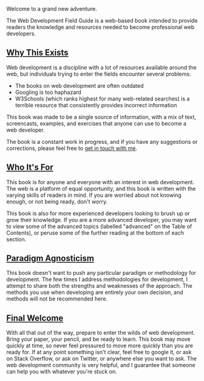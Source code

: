 <p class='lede'>Welcome to a grand new adventure.</p>


The Web Development Field Guide is a web-based book intended to provide readers the knowledge and resources needed to become professional web developers.

<h2 id='why-this-exists'><a href='#why-this-exists' title='Why This Exists'>Why This Exists</a></h2>

Web development is a discipline with a lot of resources available around the web, but individuals trying to enter the fields encounter several problems:

- The books on web development are often outdated
- Googling is too haphazard
- W3Schools (which ranks highest for many web-related searches) is a terrible resource that consistently provides incorrect information

This book was made to be a single source of information, with a mix of text, screencasts, examples, and exercises that anyone can use to become a web developer.

The book is a constant work in progress, and if you have any suggestions or corrections, please feel free to [get in touch with me][contact].

<h2 id='who-its-for'><a href='#who-its-for' title="Who It's For">Who It's For</a></h2>

This book is for anyone and everyone with an interest in web development. The web is a platform of equal opportunity, and this book is written with the varying skills of readers in mind. If you are worried about not knowing enough, or not being ready, don't worry.

This book is also for more experienced developers looking to brush up or grow their knowledge. If you are a more advanced developer, you may want to view some of the advanced topics (labelled "advanced" on the Table of Contents), or peruse some of the further reading at the bottom of each section.

<h2 id='paradigm-agnosticism'><a href='#paradigm-agnosticism' title="Paradigm Agnosticism">Paradigm Agnosticism</a></h2>

This book doesn't want to push any particular paradigm or methodology for development. The few times I address methodologies for development, I attempt to share both the strengths and weaknesses of the approach. The methods you use when developing are entirely your own decision, and methods will not be recommended here.

<h2 id='final-welcome'><a href='#final-welcome' title="Final Welcome">Final Welcome</a></h2>

With all that out of the way, prepare to enter the wilds of web development. Bring your paper, your pencil, and be ready to learn. This book may move quickly at time, so never feel pressured to move more quickly than you are ready for. If at any point something isn't clear, feel free to google it, or ask on Stack Overflow, or ask on Twitter, or anywhere else you want to ask. The web development community is very helpful, and I guarantee that someone can help you with whatever you're stuck on.

[contact]: http://andrewbrinker.com/#about "Contact the author"